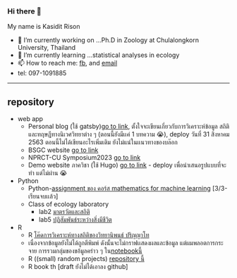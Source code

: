 ### Hi there 👋

My name is Kasidit Rison
- 🔭 I’m currently working on ...Ph.D in Zoology at Chulalongkorn University, Thailand
- 🌱 I’m currently learning ...statistical analyses in ecology 
- 📫 How to reach me: [fb](https://www.facebook.com/kasiditrison/), and [email](r.kasidit@outlook.com)
- tel: 097-1091885

---

## repository
  - web app
    - Personal blog (ใช้ gatsby)[go to link](https://r-kasidit.netlify.app/), ตั้งใจจะเขียนเกี่ยวกับการวิเคราะห์ข้อมูล สถิติ และทฤษฏีทางนิเวศวิทยาต่าง ๆ (ตอนนี้ยังมีเเค่ 1 บทความ :sob:), deploy วันที่ 31 สิงหาคม 2563 ตอนนี้ไม่ได้เขียนอะไรเพิ่มเติม ยังไม่แน่ในเเนวทางของบล๊อก
    - BSGC website [go to link](http://bsgc.sc.chula.ac.th) 
    - NPRCT-CU Symposium2023 [go to link](https://nprct-cu-symposium2023.org)
    - Demo website ภาควิชา (ใช้ Hugo) [go to link](https://biozoo-web.web.app/) - deploy เพื่อนำเสนอรูปแบบที่จะทำ แต่ไม่ผ่าน :sob:
  - Python
    - Python-[assignment ของ คอร์ส mathematics for machine learning](https://github.com/r-kasidit/mathematics-for-machine-learning) [3/3-เรียนจบเเล้ว]
    - Class of ecology laboratory
      - lab2 [มาตรวัตและสถิติ](https://colab.research.google.com/drive/1N-yuAgs1yvftvpFVoystMRiufiKytjlD?usp=sharing)
      - lab5 [ปฎิสัมพันธ์ระหว่างสิ่งมีชีวิต](https://colab.research.google.com/drive/1znBpk5-lEcIIGIh-XLn-oZUd3yqOSUhE?usp=sharing)
  - R
    - R [โค๊ดการวิเคราะห์ทางสถิติของวิทยานิพนธ์ ปริญญาโท](https://github.com/r-kasidit/R-code-in-Msc)
     - เนื่องจากข้อมูลยังไม่ได้ถูกตีพิมพ์ ดังนั้นจะไม่กราฟเเสดงผลและข้อมูล แต่ผมพลอตการกระจาย การรวมกลุ่มของขอ้มูลคร่าว ๆ ใน[notebookนี้](https://github.com/r-kasidit/R-code-in-Msc/blob/master/Exploratory%20data%20analysis%20.ipynb)
    - R ((small) random projects) [repository นี้](https://github.com/r-kasidit/random-projects-in-R)
    - R book th [draft ยังไม่ได้เอาลง github]

